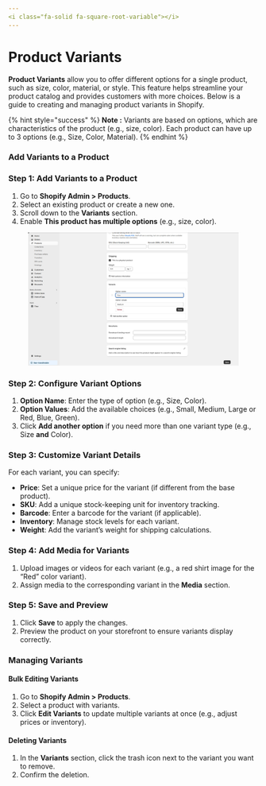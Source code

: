 ```yaml
---
<i class="fa-solid fa-square-root-variable"></i>
---
```


# Product Variants

**Product Variants** allow you to offer different options for a single product, such as size, color, material, or style. This feature helps streamline your product catalog and provides customers with more choices. Below is a guide to creating and managing product variants in Shopify.

{% hint style="success" %}
**Note :** Variants are based on options, which are characteristics of the product (e.g., size, color). Each product can have up to 3 options (e.g., Size, Color, Material).
{% endhint %}

### &#x20;**Add Variants to a Product**

### **Step 1: Add Variants to a Product**

1. Go to **Shopify Admin > Products**.
2. Select an existing product or create a new one.
3. Scroll down to the **Variants** section.
4. Enable **This product has multiple options** (e.g., size, color).

<figure><img src="../.gitbook/assets/product-verient.jpg" alt=""><figcaption></figcaption></figure>

### **Step 2: Configure Variant Options**

1. **Option Name**: Enter the type of option (e.g., Size, Color).
2. **Option Values**: Add the available choices (e.g., Small, Medium, Large or Red, Blue, Green).
3. Click **Add another option** if you need more than one variant type (e.g., Size **and** Color).

### **Step 3: Customize Variant Details**

For each variant, you can specify:

* **Price**: Set a unique price for the variant (if different from the base product).
* **SKU**: Add a unique stock-keeping unit for inventory tracking.
* **Barcode**: Enter a barcode for the variant (if applicable).
* **Inventory**: Manage stock levels for each variant.
* **Weight**: Add the variant’s weight for shipping calculations.

### **Step 4: Add Media for Variants**

1. Upload images or videos for each variant (e.g., a red shirt image for the “Red” color variant).
2. Assign media to the corresponding variant in the **Media** section.

### **Step 5: Save and Preview**

1. Click **Save** to apply the changes.
2. Preview the product on your storefront to ensure variants display correctly.

### **Managing Variants**

#### **Bulk Editing Variants**

1. Go to **Shopify Admin > Products**.
2. Select a product with variants.
3. Click **Edit Variants** to update multiple variants at once (e.g., adjust prices or inventory).

#### **Deleting Variants**

1. In the **Variants** section, click the trash icon next to the variant you want to remove.
2. Confirm the deletion.



